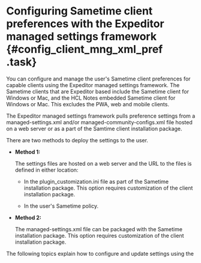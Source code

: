 # Configuring Sametime client preferences with the Expeditor managed settings framework {#config_client_mng_xml_pref .task}

You can configure and manage the user's Sametime client preferences for capable clients using the Expeditor managed settings framework. The Sametime clients that are Expeditor based include the Sametime client for Windows or Mac, and the HCL Notes embedded Sametime client for Windows or Mac. This excludes the PWA, web and mobile clients.

The Expeditor managed settings framework pulls preference settings from a managed-settings.xml and/or managed-community-configs.xml file hosted on a web server or as a part of the Samtime client installation package.

There are two methods to deploy the settings to the user.

-   **Method 1:**

    The settings files are hosted on a web server and the URL to the files is defined in either location:

    -   In the plugin\_customization.ini file as part of the Sametime installation package. This option requires customization of the client installation package.

    -   In the user's Sametime policy.
-   **Method 2:**

    The managed-settings.xml file can be packaged with the Sametime installation package. This option requires customization of the client installation package.


The following topics explain how to configure and update settings using the Expeditor managed settings framework.

-   **[Configuring Sametime Connect Client preferences in the plugin\_customization.ini file](config_client_pref_plugin.md)**  
Defining a settings file in the plugin\_customization.ini file is an alternate method for distributing preferences to the Sametime® Connect Client. Unlike the managed-settings.xml file posted on an update site, this method does not provide any policy-based distribution of preferences.
-   **[Updating client preferences with the managed-settings.xml file](config_client_xml_location.md)**  
Sametime rich clients such as the embedded Sametime client in HCL Notes and the full Sametime standalone client are based upon the Eclipse framework. These clients can process a managed-settings.xml file to receive new or updated preferences automatically. The managed-settings.xml file is policy based, and each policy can define a different xml file to apply preferences to different groups of users.

**Parent Topic: **[Sametime client configuration options](sametime_client_configuration.md)

